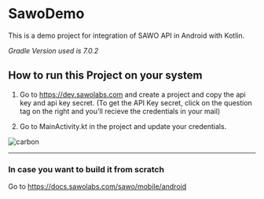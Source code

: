# SawoDemo

This is a demo project for integration of SAWO API in Android with Kotlin.

*Gradle Version used is 7.0.2*

## How to run this Project on your system

1. Go to https://dev.sawolabs.com and create a project and copy the api key and api key secret. (To get the API Key secret, click on the question tag on the right and you'll recieve the credentials in your mail)

2. Go to MainActivity.kt in the project and update your credentials.

![carbon](https://user-images.githubusercontent.com/67803800/134820290-50df8186-3eac-43b9-81b8-4abe8a0bb3a9.png)

---

### In case you want to build it from scratch
Go to https://docs.sawolabs.com/sawo/mobile/android
